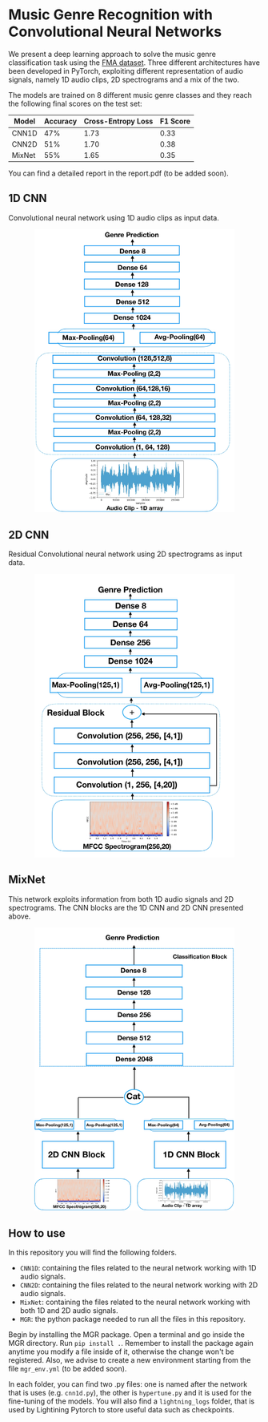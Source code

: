 # Music Genre Recognition with Convolutional Neural Networks

We present a deep learning approach to solve the music genre classification task using the [FMA dataset](https://github.com/mdeff/fma). Three different architectures have been developed in PyTorch, exploiting different representation of audio signals, namely 1D audio clips, 2D spectrograms and a mix of the two. 

The models are trained on 8 different music genre classes and they reach the following final scores on the test set:

| Model | Accuracy | Cross-Entropy Loss | F1 Score |
|-------|----------|--------------------| ---------|
| CNN1D | 47%      | 1.73               | 0.33 |
| CNN2D | 51%      | 1.70               | 0.38 |
| MixNet| 55%      | 1.65               | 0.35 |

You can find a detailed report in the report.pdf (to be added soon).


## 1D CNN
Convolutional neural network using 1D audio clips as input data.

<p align="center">
  <img src="imgs/cnn1D_scheme.jpg" alt="1D CNN Architecture" width="400" />
</p>


## 2D CNN 
Residual Convolutional neural network using 2D spectrograms as input data.
<p align="center">
  <img src="imgs/cnn2D_scheme.jpg" alt="2D CNN Architecture" width="400" />
</p>

## MixNet 
This network exploits information from both 1D audio signals and 2D spectrograms.
The CNN blocks are the 1D CNN and 2D CNN presented above. 


<p align="center">
  <img src="imgs/cnnmix_scheme.jpg" alt="MixNet Architecture" width="400" />
</p>


## How to use
In this repository you will find the following folders.

* `CNN1D`: containing the files related to the neural network working with 1D audio signals.
* `CNN2D`: containing the files related to the neural network working with 2D audio signals.
* `MixNet`: containing the files related to the neural network working with both 1D and 2D audio signals.
* `MGR`: the python package needed to run all the files in this repository.

Begin by installing the MGR package. Open a terminal and go inside the MGR directory. Run `pip install .`. Remember to install the package again anytime you modify a file inside of it, otherwise the change won't be registered. Also, we advise to create a new environment starting from the file `mgr_env.yml` (to be added soon).

In each folder, you can find two .py files: one is named after the network that is uses (e.g. `cnn1d.py`), the other is `hypertune.py` and it is used for the fine-tuning of the models. You will also find a `lightning_logs` folder, that is used by Lightining Pytorch to store useful data such as checkpoints. 
